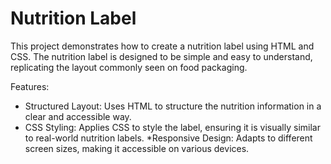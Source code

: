 # Nutrition Label

This project demonstrates how to create a nutrition label using HTML and CSS. The nutrition label is designed to be simple and easy to understand, replicating the layout commonly seen on food packaging.

Features:

* Structured Layout: Uses HTML to structure the nutrition information in a clear and accessible way.
* CSS Styling: Applies CSS to style the label, ensuring it is visually similar to real-world nutrition labels.
*Responsive Design: Adapts to different screen sizes, making it accessible on various devices.
